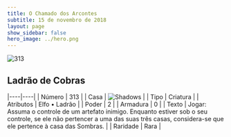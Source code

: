 ```yaml
---
title: O Chamado dos Arcontes
subtitle: 15 de novembro de 2018
layout: page
show_sidebar: false
hero_image: ../hero.png
---
```


![313](https://cdn.keyforgegame.com/media/card_front/pt/341_313_XW5J3RPG585M_pt.png)

## Ladrão de Cobras

|----|----|
| Número | 313 |
| Casa | ![Shadows](https://archonarcana.com/images/thumb/e/ee/Shadows.png/22px-Shadows.png "Sombras") |
| Tipo | Criatura |
| Atributos | Elfo • Ladrão |
| Poder | 2 |
| Armadura | 0 |
| Texto | Jogar: Assuma o controle de um artefato inimigo. Enquanto estiver sob o seu controle, se ele não pertencer a uma das suas três casas, considera-se que ele pertence à casa das Sombras. |
| Raridade | Rara |
